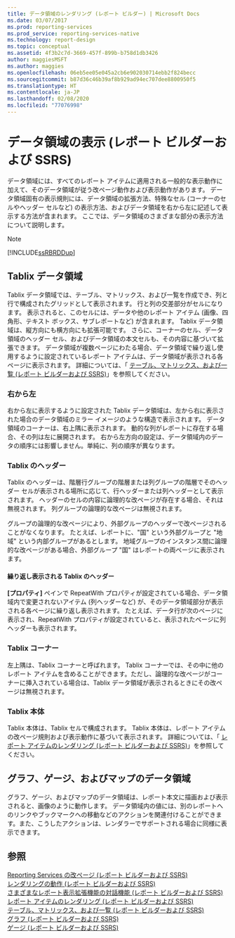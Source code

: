 ```yaml
---
title: データ領域のレンダリング (レポート ビルダー) | Microsoft Docs
ms.date: 03/07/2017
ms.prod: reporting-services
ms.prod_service: reporting-services-native
ms.technology: report-design
ms.topic: conceptual
ms.assetid: 4f3b2c7d-3669-457f-899b-b758d1db3426
author: maggiesMSFT
ms.author: maggies
ms.openlocfilehash: 06eb5ee05e045a2cb6e902030714ebb2f824becc
ms.sourcegitcommit: b87d36c46b39af8b929ad94ec707dee8800950f5
ms.translationtype: HT
ms.contentlocale: ja-JP
ms.lasthandoff: 02/08/2020
ms.locfileid: "77076998"
---
```

# <a name="rendering-data-regions-report-builder-and-ssrs"></a>データ領域の表示 (レポート ビルダーおよび SSRS)
  データ領域には、すべてのレポート アイテムに適用される一般的な表示動作に加えて、そのデータ領域が従う改ページ動作および表示動作があります。 データ領域固有の表示規則には、データ領域の拡張方法、特殊なセル (コーナーのセルやヘッダー セルなど) の表示方法、およびデータ領域を右から左に記述して表示する方法が含まれます。 ここでは、データ領域のさまざまな部分の表示方法について説明します。  
  
> [!NOTE]  
>  [!INCLUDE[ssRBRDDup](../../includes/ssrbrddup-md.md)]  
  
## <a name="tablix-data-regions"></a>Tablix データ領域  
 Tablix データ領域では、テーブル、マトリックス、および一覧を作成でき、列と行で構成されたグリッドとして表示されます。 行と列の交差部分がセルになります。 表示されると、このセルには、データや他のレポート アイテム (画像、四角形、テキスト ボックス、サブレポートなど) が含まれます。 Tablix データ領域は、縦方向にも横方向にも拡張可能です。 さらに、コーナーのセル、データ領域のヘッダー セル、およびデータ領域の本文セルも、その内容に基づいて拡張できます。 データ領域が複数ページにわたる場合、データ領域で繰り返し使用するように設定されているレポート アイテムは、データ領域が表示される各ページに表示されます。 詳細については、「 [テーブル、マトリックス、および一覧 (レポート ビルダーおよび SSRS)](../../reporting-services/report-design/tables-matrices-and-lists-report-builder-and-ssrs.md)」を参照してください。  
  
### <a name="right-to-left"></a>右から左  
 右から左に表示するように設定された Tablix データ領域は、左から右に表示された場合のデータ領域のミラー イメージのような構造で表示されます。 データ領域のコーナーは、右上隅に表示されます。 動的な列がレポートに存在する場合、その列は左に展開されます。 右から左方向の設定は、データ領域内のデータの順序には影響しません。単純に、列の順序が異なります。  
  
### <a name="tablix-headers"></a>Tablix のヘッダー  
 Tablix のヘッダーは、階層行グループの階層または列グループの階層でそのヘッダー セルが表示される場所に応じて、行ヘッダーまたは列ヘッダーとして表示されます。 ヘッダーのセルの内容に論理的な改ページが存在する場合、それは無視されます。 列グループの論理的な改ページは無視されます。  
  
 グループの論理的な改ページにより、外部グループのヘッダーで改ページされることがなくなります。 たとえば、レポートに、"国" という外部グループと "地域" という内部グループがあるとします。 地域グループのインスタンス間に論理的な改ページがある場合、外部グループ "国" はレポートの両ページに表示されます。  
  
#### <a name="repeated-tablix-headers"></a>繰り返し表示される Tablix のヘッダー  
 **[プロパティ]** ペインで RepeatWith プロパティが設定されている場合、データ領域内で変更されないアイテム (列ヘッダーなど) が、そのデータ領域部分が表示される各ページに繰り返し表示されます。 たとえば、データ行が次のページに表示され、RepeatWith プロパティが設定されていると、表示されたページに列ヘッダーも表示されます。  
  
### <a name="tablix-corner"></a>Tablix コーナー  
 左上隅は、Tablix コーナーと呼ばれます。 Tablix コーナーでは、その中に他のレポート アイテムを含めることができます。ただし、論理的な改ページがコーナーに挿入されている場合は、Tablix データ領域が表示されるときにその改ページは無視されます。  
  
### <a name="tablix-body"></a>Tablix 本体  
 Tablix 本体は、Tablix セルで構成されます。 Tablix 本体は、レポート アイテムの改ページ規則および表示動作に基づいて表示されます。 詳細については、「 [レポート アイテムのレンダリング (レポート ビルダーおよび SSRS)](../../reporting-services/report-design/rendering-report-items-report-builder-and-ssrs.md)」を参照してください。  
  
## <a name="chart-gauge-and-map-data-regions"></a>グラフ、ゲージ、およびマップのデータ領域  
 グラフ、ゲージ、およびマップのデータ領域は、レポート本文に描画および表示されると、画像のように動作します。 データ領域内の値には、別のレポートへのリンクやブックマークへの移動などのアクションを関連付けることができます。また、こうしたアクションは、レンダラーでサポートされる場合に同様に表示できます。  
  
## <a name="see-also"></a>参照  
 [Reporting Services の改ページ &#40;レポート ビルダーおよび SSRS&#41;](../../reporting-services/report-design/pagination-in-reporting-services-report-builder-and-ssrs.md)   
 [レンダリングの動作 &#40;レポート ビルダーおよび SSRS&#41;](../../reporting-services/report-design/rendering-behaviors-report-builder-and-ssrs.md)   
 [さまざまなレポート表示拡張機能の対話機能 &#40;レポート ビルダーおよび SSRS&#41;](../../reporting-services/report-builder/interactive-functionality-different-report-rendering-extensions.md)   
 [レポート アイテムのレンダリング &#40;レポート ビルダーおよび SSRS&#41;](../../reporting-services/report-design/rendering-report-items-report-builder-and-ssrs.md)   
 [テーブル、マトリックス、および一覧 &#40;レポート ビルダーおよび SSRS&#41;](../../reporting-services/report-design/tables-matrices-and-lists-report-builder-and-ssrs.md)   
 [グラフ &#40;レポート ビルダーおよび SSRS&#41;](../../reporting-services/report-design/charts-report-builder-and-ssrs.md)   
 [ゲージ (レポート ビルダーおよび SSRS)](../../reporting-services/report-design/gauges-report-builder-and-ssrs.md)  
  
  
